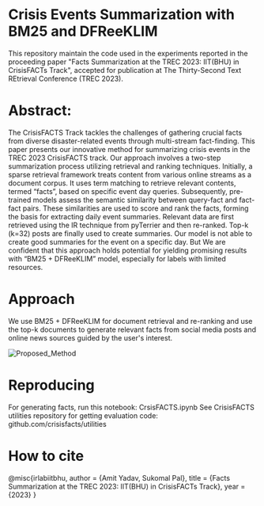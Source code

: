 # Crisis Events  Summarization with BM25 and DFReeKLIM
This repository maintain the code used in the experiments reported in the proceeding paper "Facts Summarization at the TREC 2023: IIT(BHU) in CrisisFACTs Track", accepted for publication at The Thirty-Second Text REtrieval Conference (TREC 2023).

# Abstract: 
The CrisisFACTS Track tackles the challenges of gathering crucial facts from diverse disaster-related events through multi-stream fact-finding. This paper presents our innovative method for summarizing crisis events in the TREC 2023 CrisisFACTS track. Our approach involves a two-step summarization process utilizing retrieval and ranking techniques. Initially, a sparse retrieval framework treats content from various online streams as a document corpus. It uses term matching to retrieve relevant contents, termed “facts”, based on specific event day queries. Subsequently, pre-trained models assess the semantic similarity between query-fact and fact-fact pairs. These similarities are used to score and rank the facts, forming the basis for extracting daily event summaries. Relevant data are first retrieved using the IR technique from pyTerrier and then re-ranked. Top-k (k=32) posts are finally used to create summaries. Our model is not able to create good summaries for the event on a specific day. But We are confident that this approach holds potential for yielding promising results with “BM25 + DFReeKLIM” model, especially for labels with limited resources.

# Approach
We use BM25 + DFReeKLIM for document retrieval and re-ranking and use the top-k documents to generate relevant facts from social media posts and online news sources guided by the user's interest.

![Proposed_Method](https://github.com/amit-1109/crisis_summarization/assets/160917360/a3912f07-b89c-4c9e-ab88-60ae89ce4f8a)

# Reproducing
For generating facts, run this notebook: CrsisFACTS.ipynb
See CrisisFACTS utilities repository for getting evaluation code: github.com/crisisfacts/utilities

# How to cite
  @misc{irlabiitbhu,
    author = {Amit Yadav, Sukomal Pal},
    title = {Facts Summarization at the TREC 2023: IIT(BHU) in CrisisFACTs Track},
    year = {2023}
  }
